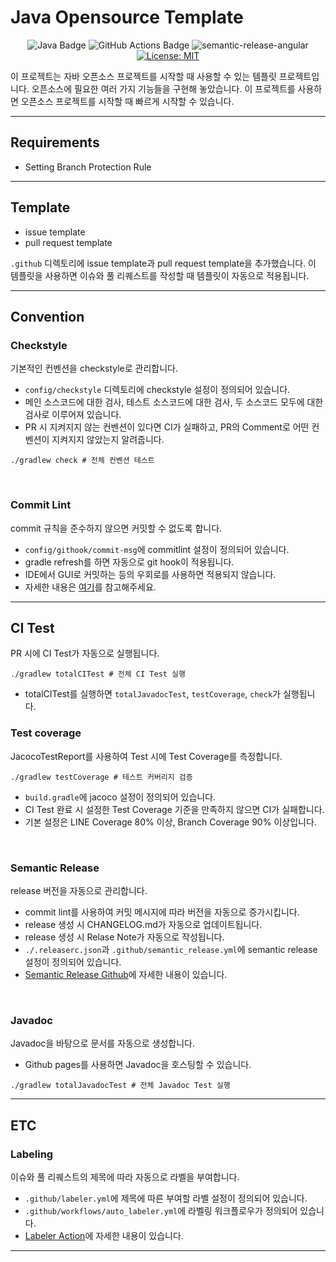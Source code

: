 # Java Opensource Template

<div style="text-align: center;">
  <img
    src="https://img.shields.io/badge/Java-007396?style=flat&logo=OpenJDK&logoColor=white"
    alt="Java Badge"
  />
  <img
    src="https://img.shields.io/badge/GitHub%20Actions-2088FF?style=flat&logo=GitHub%20Actions&logoColor=white"
    alt="GitHub Actions Badge"
  />
  <a>
    <img
      src="https://img.shields.io/badge/semantic--release-angular-e10079?logo=semantic-release"
      alt="semantic-release-angular"
    />
  </a>
  <a href="https://opensource.org/licenses/MIT">
    <img
      src="https://img.shields.io/badge/License-MIT-green.svg"
      alt="License: MIT"
    />
  </a>
</div>

이 프로젝트는 자바 오픈소스 프로젝트를 시작할 때 사용할 수 있는 템플릿 프로젝트입니다. 오픈소스에 필요한 여러 가지 기능들을 구현해 놓았습니다. 이 프로젝트를 사용하면 오픈소스 프로젝트를 시작할 때 빠르게 시작할 수 있습니다.

---

## Requirements

- Setting Branch Protection Rule

---

## Template

- issue template
- pull request template

`.github` 디렉토리에 issue template과 pull request template을 추가했습니다. 이 템플릿을 사용하면 이슈와 풀 리퀘스트를 작성할 때 템플릿이 자동으로 적용됩니다.


---

## Convention

### Checkstyle

기본적인 컨벤션을 checkstyle로 관리합니다.

- `config/checkstyle` 디렉토리에 checkstyle 설정이 정의되어 있습니다.
- 메인 소스코드에 대한 검사, 테스트 소스코드에 대한 검사, 두 소스코드 모두에 대한 검사로 이루어져 있습니다.
- PR 시 지켜지지 않는 컨벤션이 있다면 CI가 실패하고, PR의 Comment로 어떤 컨벤션이 지켜지지 않았는지 알려줍니다.

```shell
./gradlew check # 전체 컨벤션 테스트
```

<br>

### Commit Lint

commit 규칙을 준수하지 않으면 커밋할 수 없도록 합니다. 

- `config/githook/commit-msg`에 commitlint 설정이 정의되어 있습니다.
- gradle refresh를 하면 자동으로 git hook이 적용됩니다.
- IDE에서 GUI로 커밋하는 등의 우회로를 사용하면 적용되지 않습니다.
- 자세한 내용은 [여기](CommitLint.md)를 참고해주세요.

---

## CI Test

PR 시에 CI Test가 자동으로 실행됩니다.

```shell
./gradlew totalCITest # 전체 CI Test 실행
```

- totalCITest를 실행하면 `totalJavadocTest`, `testCoverage`, `check`가 실행됩니다.


### Test coverage

JacocoTestReport를 사용하여 Test 시에 Test Coverage를 측정합니다.

```shell
./gradlew testCoverage # 테스트 커버리지 검증
```

- `build.gradle`에 jacoco 설정이 정의되어 있습니다.
- CI Test 완료 시 설정한 Test Coverage 기준을 만족하지 않으면 CI가 실패합니다.
- 기본 설정은 LINE Coverage 80% 이상, Branch Coverage 90% 이상입니다.

<br>

### Semantic Release

release 버전을 자동으로 관리합니다.

- commit lint를 사용하여 커밋 메시지에 따라 버전을 자동으로 증가시킵니다.
- release 생성 시 CHANGELOG.md가 자동으로 업데이트됩니다.
- release 생성 시 Relase Note가 자동으로 작성됩니다.
- `./.releaserc.json`과 `.github/semantic_release.yml`에 semantic release 설정이 정의되어 있습니다.
- [Semantic Release Github](https://github.com/semantic-release/semantic-release)에 자세한 내용이 있습니다.

<br>

### Javadoc

Javadoc을 바탕으로 문서를 자동으로 생성합니다.

- Github pages를 사용하면 Javadoc을 호스팅할 수 있습니다.

```shell
./gradlew totalJavadocTest # 전체 Javadoc Test 실행
```

---

## ETC

### Labeling

이슈와 풀 리퀘스트의 제목에 따라 자동으로 라벨을 부여합니다.

- `.github/labeler.yml`에 제목에 따른 부여할 라벨 설정이 정의되어 있습니다.
- `.github/workflows/auto_labeler.yml`에 라벨링 워크플로우가 정의되어 있습니다.
- [Labeler Action](https://github.com/jimschubert/labeler-action)에 자세한 내용이 있습니다.

---